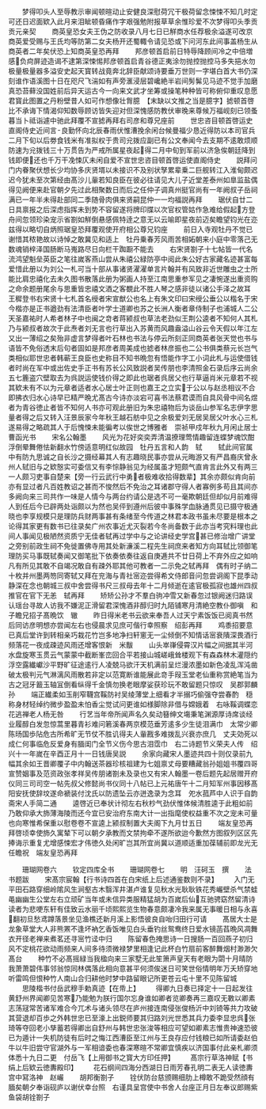 <!-- { "loadSidebar": true } -->
　　梦得叩头人至辱教示审闻顿暄动止安健良深慰荷冗干极荷留念悚悚不知几时定可还日迟面欵入此月来泪眦顿昏痛作字艰强勉附报草草余惟珍爱不次梦得叩头季贡贡元亲契
　　商英皇恐女夫王伪之防收录八月七日已觧商水任荐极余溢遂可改京商英爱受赐与王氏均等防第二女夫杨开还蜀輙令请见恐或下问河东此间事盖杨生从商英者二年矣伏恐上知商英皇恐再拜
　　邦彦顿首启前日特辱降顾间冷之中倍増感负疴屏迹造谒不逮第深悚惕邦彦顿首启青谷德正夷涂勿抛控抛控马多失挹水勿极量极量器多溢安史起天寳转战竟奔北辞臣献颂诗要垂万世则一字堪白首大书仍深刻谁作语溪图十日在咫尺飞湍如有声旁滙浸层碧巉絶半岩间髣髴见马迹不觉手加磨真恐苔藓没国姓前后异天运古今一向来文武才坐筹或操笔种种皆可称俯仰重叹息愿君寳此图置之丹粉壁昔人如可作想像壮胷臆　【末缺以文推之当是臆字】摅顿首啓比不承诲下情渴仰知数辱顾访皆失迎对但深愧感防教伏审晚来尊候万福岘刻已领蚤暮当卜祗诣遽中驰此拜覆不宣摅再拜右司彦和尊兄座前
　　世忠咨目顿首啓运史直阁侍史近间言良勤怀向北辰春雨伏惟漕挽余闲台候曼福少恳近得防以本司官兵二月下旬以后劵食钱米有准拟权于贵司兊拨应副已有公文奉闻今去支期不逺敢烦顺防速为兊拨钱三十万贯告为严戒所属星夜起得二月中旬到军前以济急俟朝廷降到钱即便还也千万干凂悚仄未闲自爱不宣世忠咨目顿首啓运使直阁侍史
　　説拜问门内眷聚伏想长少均协多庆贤壻以未接识不及别状孥累辈乗二巨舰转江入淮甸颇迟迟今犹未至次第经由髙沙儿軰若知良臣在彼必往请见大儿子近堂差泰州如臯监盐偶得见阙便来赴官朝夕先过此相聚数日而后之任仲子调真州挺官尚有一年阙叔子岳祠满已一年半未得赴部同二季随骨肉俱来贤嗣昆仲一一均福説再拜
　　琚伏自廿二日具禀报之后深虑指挥未到势不容留遂将牌印牒以次官权管姑作急难给假起方登舟间忽领珍染宠示省劄如觧倒悬感佩特逹之意无以云喻即星夜前迈矣瞻望钧光在迩兹得以略切自炳照琚皇恐拜覆观使开府相公尊兄钧座
　　前日入寺观牡丹不觉已谢惜其秾艳故以诗悼之敢冀见和适上　牡丹乗春芳风雨苦相妬朝来小庭中零落己无数魂销梓泽国肠断马嵬路尽日向栏干踟蹰不能去
　　右宋贤劄子十七帖皆一代名流鸿望魁垒英臣之笔往嵗客燕山尝从朱禧公緑防亭中阅此朱公好古家藏名迹甚富每爱惜此册以为刘公一札可当十部从事诸贤濯濯单言片翰并有风致非近世雕虫之士所能比肩忠禧化去未久图书散落此册为粥画人持至江南思重参军见之凄惋遂出重资购之命余题册尾余与思重皆忠禧文酒之客覩此不胜人琴之感非徒以诸公手泽之故耳　王穉登书右宋贤十七札首名绶者宋宣猷公也名上有朱文印曰宋绶公垂公以楷名于宋今楷亦是正书遒劲有法清臣者叶学士道卿也苏之长洲人衡者章侍制子也浦城人二公天圣嘉祐时人希者林子中也闽之竒者蒋颍叔也草法老劲似王荆公逵者不知何人其札乃与颍叔者故次于此焘者刘无言也行草出入苏黄而风趣盎溢山谷云令天假以年江左又出一薄绍之矣殆非虚言梦得者叶石林也书法与停云所刻正同商英者张天觉也书与语皆不免俗透末后句者固如是邦彦者周美成也摅者林彦振也二公书俱类蔡元长岂气类相似耶世忠者韩蕲王良臣也史称目不知书晩忽有悟能作字工小词此札与运使借钱者时尚在军中或出佐史手正书有苏长公风致説者吴传朋也李清照金石录后序云尚余五七簏盗穴壁取去为呉説运使钱价得之即此也琚者呉居父也行草逼肖米元章若不视其欵未有不以为元章者适者水心居士叶正则也嘉王之立实于公以与赵丞相议不合即拂衣归水心诗早已精严晩尤髙古今诗亦淡宕可喜书法蔡君谟而自具风骨中间名煜者为青谷徳止者皆不知何人书亦可观此册旧为朱忠禧物后为谈岳山参军名志伊字思量者得之后又转入汪景辰家今年秋王越石舫中见之余极爱刘无居吴居父叶水心三札遂易得之略疏其人于后愧悚未能徧考以俟世之博雅者　崇祯甲戍年秋九月闲止居士曹函光书
　　宋名公翰墨
　　风光为花好奕奕弄清温撩理莺情趣留连蝶梦魂饮酣浮倒晕舞倦怯新翻水竹傍适意明红似故园　牡丹五言和人韵　轼
　　轼此间官属中有防九思诚之自长沙之摄经幕其人有志趣晓民事亦尝从元晦游又有严昌裔庆曾永州人轼旧与之欵慤实可委信又有李悰静翁见为经属虽才短颇气直肯言此外又有两三一人颇习吏事自楚来【旁一行云武行中勇者极难收拾得数辈】其余亦颇似肯向前亦有显过者凡百姓教诏之甚而不悛然后不免治之耳诸郡守得人者寡例多苟且其间亦多阙向来三司共作一味是人情今与两台约请公是选不可一毫欺朝廷但却似月前难得人到任后今已辟两处诣颇以为然也吴伻到遵州后彼中事殊学血脉通贯见已摄守极通晓也李享规模只是理防兵财两事甚有条绪至今传道之林君本政书虽未尽要是根本之论得其家更有数书已往录矣广州农事近尤灭裂若今冬尚备数于此亦当考究料理也此间人事闻见极陋然资质宁无佳者轼再过学中与之论讲经史学宫甚已修治增广讲堂之旁别前政生祠不免徙置佛寺用其处新濓溪二程先生祠庶来者知方向耳轼比领御笔理防买马事既轼奏闻又御笔批下依奏依奏往返自庚逓共不廿日荷上不弃外应之如响凡有所见其敢不自竭况敢自有疎外耶其他可教者一二示免之轼再拜　偶有时子纳二十枚并州墨两笏同寄轼又拜在兖海与青社宻迩尝得希文侍郎音问忽尝诇阁下昆季动静深在念也朝城三叔中舍尝得书尺三叔母去年十二月倾逝在逺官极孤寂也雄州四叔推官在官下无恙　轼再拜
　　矫矫公孙才不羣白驹冲雪又新春忽过银阙迷归路误认瑶台寻故人访我不嫌泥正滑留君深愧酒非醇归时九陌铺寒月清絶空教仆御嗔　和子瞻兄招子髙晩饮　辙
　　昨日得米老书云欲来奉吾人过天宁素饭饭已阅真书然后同访彦明想亦尝闻左右也侵晨求见庶可偕行幸照察　绍彭再拜
　　鸡黍招要意已真后堂许到转相亲巧栽花竹岂多地净扫轩窻无一尘倾倒不知情话宻衰隤深畏酒行频落花一夜成疎迹风雨还增客恨新　米黻
　　山头崒嵂侵霄汉片幅之间据其半河水盘旋寒玉贯云气蒙蒙中截断峯峦回合平若接山城嵯峨耸楼观下有森森林木灌隠约浮空露纎巘沙平野旷征途逺行人凌兢马欲汗天机满前呈烂漫浓墨如新色凌乱浑沌凿破太极判元气淋漓风雨散若非定以范寛断谁能展此竒手叚玉堂老仙重称赏絶笔当为古之冠牙籖玉轴冝倒看纵得千金慎勿换老眼摩娑获珍玩不敢留题只惊叹　吴郡郭麟孙
　　端正纎柔如玉削窄韈宫鞵防衬吴绫薄堂上细看才半搦巧偷强夺尝春酌　穏称身材轻绰约微步盈盈未怕香尘觉试问更谁如様脚除非借与嫦娥着　右咏鞵调蝶恋花逃禅老人杨无咎
　　行艺当年帝所闻声名久矣动簮绅文塲秉笔渊源厚诗席谈经业履醇白发忽惊蒿里暮青衫难问箬溪春两京模范垂芳逺多少生徒泪满巾　太常少卿陈旸国歩阽危古所希旷无节仗不胜讥得夫人軰戡多难拨乱兴衰亦庶几　丈夫効死以成仁何事临危反爱身有腼闺门全节义伤今思古泪霑巾　右二诗题节义荣夫人传　绍兴十一年嵗在辛酉正月十一日钱唐吴説
　　余家向藏宋人墨迹共四十则仅录前九幅其余如王晋卿覆子中内翰送茶器珍核祖建为七姐禀丈母要糟藏翁孙姐姐书覆四哥宣赞姻事及范资政张孝祥吴传朋诸劄未及录也又有宋人翰墨一卷后题先起居赠开府仪同三司司空一帖先叔父修懿尚书仪同十八帖已上元祐唐午十二月知军州事因移髙阳安抚使辞坟遂命褫装付沈氏以防遗坠云亦迸逸录为念耳　夗水菰芦中人识于自韵斋宋人手简二通
　　逵啓近已奉状计彻左右秋杪气劲伏惟体候清胜逵于此粗如前乃敢仰承大斾薄海陵而还今宜已安治府东南大计一出指麾使权益重不次之宠未可量也向寒惟希保重以慰卷卷不宣逵上颍叔制置大夫阁下九月廿五日
　　端友皇恐再拜啓顷幸使斾久寓辇下可以朝夕承教而文禁拘牵不遂所欲迨今歉然方图叙列区区先捧诲示重复尤增感悚宏才伟徳久处闲旷岂其所宜尚冀以道顺适重加葆辅前即龙光无任瞻祝　端友皇恐再拜

　　珊瑚网卷六
　　钦定四库全书
　　珊瑚网卷七
　　明　汪砢玉　撰
　　法书题跋
　　宋髙宗宸翰【行书诗四首在白宋纸上后述通鉴数则不录】
　　入门无平田石路穿细岭隂风生涧壑古木翳浑井湛卢谁复见秋水光耿耿铁花秀巗壁杀气禁蛙黾幽幽生公堂左右立顽矿当年或未信异类服精猛胡为百嵗后仙互驰骋窈然留清诗读者为悲哽东轩有佳致云水丽千顷熙熙览生物春意颇凄冷我来属无事暖日相与永喜翻初旦愁鸢蹲落景坐见渔樵还新月溪上影悟彼良自咍归田行可请
　　髙居大士是龙象草堂大人非熊罴不逢坏衲乞香饭唯见白头垂钓丝鸳鸯终日爱水镜菡萏晩风凋舞衣开径老禅来煮茗还寻宻竹迳中归
　　陈留春色掩思诗一日搜肠一百回燕子初归风不定桃花欲动雨频来人间多待须微禄梦里相逢记此杯白竹扇前客醉舞烟村渺渺欠髙台
　　种竹不必髙摇緑当我楹向来三家墅无此笙箫声皇天有老眼为閟十月晴防我萧萧碧伟事邻翁惊同林偶落此相向意甚平何须俟迷日可笑世俗情明年万夭矫穿地听雷鸣但恨种竹人南山合归耕他时梦中路留眼记所更苍云屯十里不见陈留城
　　思陵楷书付岳武穆手勅真迹【在帋上】
　　得卿九日奏已择定十一日起发往黄舒州界闻卿见苦寒乃能勉为朕行国尔忘身谁如卿者览卿奏再三嘉叹无斁以卿素志荡冦常苦诸军难合今兀术与诸头领尽在庐州接连南侵张俊杨沂中刘锜等共力攻破其营退却百歩之外韩世忠已至濠上出鋭师要其归路刘光世悉其兵力委李显忠呉张琦等夺回老小孳蓄若得卿出自舒州与韩世忠张浚等相应可望如卿素志惟贵神速恐彼已为遁计一失机防徒有后时之悔江西漕臣至江州与王良存应付钱粮已如所请委赵伯牛以牛旧尝守官湖外与一军相谙委也春深寒暄不常卿宜慎疾以济国事付此亲札卿须体悉十九日二更　付岳飞【上用御书之寳大方印任押】
　　髙宗行草洛神赋【书绢上后欵云徳夀殿印】
　　花石纲间四海分西湖日日雨芳春孔明二表无人读徳夀宫中冩洛神　赵巗
　　胡邦衡劄子
　　铨伏防台慈颁赐细肋上樽敢不跪受然顔有腼矣朝夕奉诣砚庐以谢伏幸台照　右谨具呈宫使中书舍人台座正月日左奉议郎赐紫鱼袋胡铨劄子
